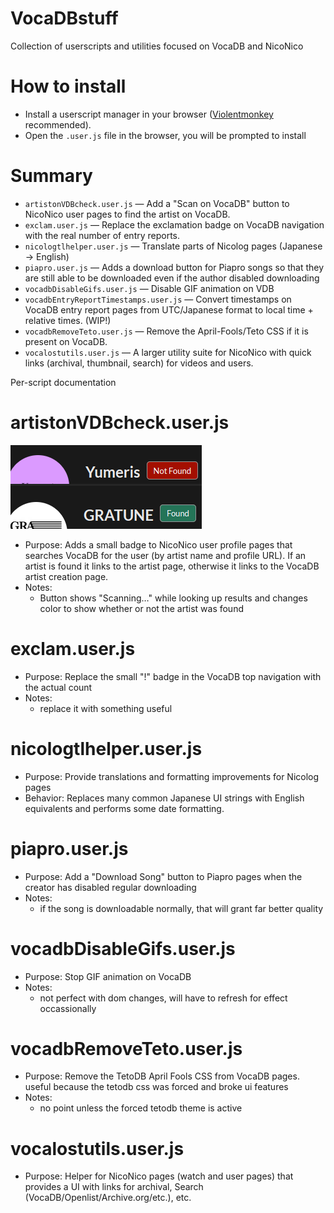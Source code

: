 # VocaDBstuff

Collection of userscripts and utilities focused on VocaDB and NicoNico 


# How to install
- Install a userscript manager in your browser ([Violentmonkey](https://violentmonkey.github.io/) recommended).
- Open the `.user.js` file in the browser, you will be prompted to install

# Summary
- `artistonVDBcheck.user.js` — Add a "Scan on VocaDB" button to NicoNico user pages to find the artist on VocaDB.
- `exclam.user.js` — Replace the exclamation badge on VocaDB navigation with the real number of entry reports.
- `nicologtlhelper.user.js` — Translate parts of Nicolog pages (Japanese -> English)
- `piapro.user.js` — Adds a download button for Piapro songs so that they are still able to be downloaded even if the author disabled downloading
- `vocadbDisableGifs.user.js` — Disable GIF animation on VDB
- `vocadbEntryReportTimestamps.user.js` — Convert timestamps on VocaDB entry report pages from UTC/Japanese format to local time + relative times. (WIP!)
- `vocadbRemoveTeto.user.js` — Remove the April-Fools/Teto CSS if it is present on VocaDB.
- `vocalostutils.user.js` — A larger utility suite for NicoNico with quick links (archival, thumbnail, search) for videos and users.

Per-script documentation

# artistonVDBcheck.user.js
![badge](imgs/badge.webp)
- Purpose: Adds a small badge to NicoNico user profile pages that searches VocaDB for the user (by artist name and profile URL). If an artist is found it links to the artist page, otherwise it links to the VocaDB artist creation page.
- Notes:
	- Button shows "Scanning…" while looking up results and changes color to show whether or not the artist was found

# exclam.user.js
- Purpose: Replace the small "!" badge in the VocaDB top navigation with the actual count
- Notes:
	- replace it with something useful

# nicologtlhelper.user.js
- Purpose: Provide translations and formatting improvements for Nicolog pages
- Behavior: Replaces many common Japanese UI strings with English equivalents and performs some date formatting.


# piapro.user.js
- Purpose: Add a "Download Song" button to Piapro pages when the creator has disabled regular downloading
- Notes:
  - if the song is downloadable normally, that will grant far better quality

# vocadbDisableGifs.user.js
- Purpose: Stop GIF animation on VocaDB 
- Notes:
	- not perfect with dom changes, will have to refresh for effect occassionally 


# vocadbRemoveTeto.user.js
- Purpose: Remove the TetoDB April Fools CSS from VocaDB pages. useful because the tetodb css was forced and broke ui features
- Notes:
	- no point unless the forced tetodb theme is active

# vocalostutils.user.js
- Purpose: Helper for NicoNico pages (watch and user pages) that provides a UI with links for archival, Search (VocaDB/Openlist/Archive.org/etc.), etc.


